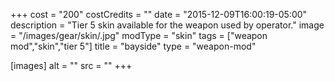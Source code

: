 +++
cost = "200"
costCredits = ""
date = "2015-12-09T16:00:19-05:00"
description = "Tier 5 skin available for the weapon used by operator."
image = "/images/gear/skin/.jpg"
modType = "skin"
tags = ["weapon mod","skin","tier 5"]
title = "bayside"
type = "weapon-mod"

[images]
  alt = ""
  src = ""
+++
